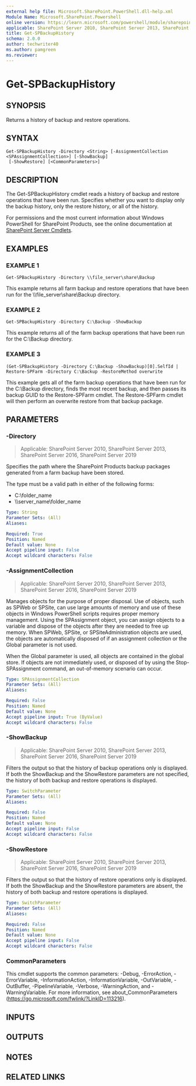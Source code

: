```yaml
---
external help file: Microsoft.SharePoint.PowerShell.dll-help.xml
Module Name: Microsoft.SharePoint.Powershell
online version: https://learn.microsoft.com/powershell/module/sharepoint-server/get-spbackuphistory
applicable: SharePoint Server 2010, SharePoint Server 2013, SharePoint Server 2016, SharePoint Server 2019
title: Get-SPBackupHistory
schema: 2.0.0
author: techwriter40
ms.author: pamgreen
ms.reviewer:
---
```


# Get-SPBackupHistory

## SYNOPSIS

Returns a history of backup and restore operations.


## SYNTAX

```
Get-SPBackupHistory -Directory <String> [-AssignmentCollection <SPAssignmentCollection>] [-ShowBackup]
 [-ShowRestore] [<CommonParameters>]
```

## DESCRIPTION
The Get-SPBackupHistory cmdlet reads a history of backup and restore operations that have been run.
Specifies whether you want to display only the backup history, only the restore history, or all of the history.

For permissions and the most current information about Windows PowerShell for SharePoint Products, see the online documentation at [SharePoint Server Cmdlets](https://learn.microsoft.com/powershell/sharepoint/sharepoint-server/sharepoint-server-cmdlets).

## EXAMPLES

### EXAMPLE 1
```
Get-SPBackupHistory -Directory \\file_server\share\Backup
```

This example returns all farm backup and restore operations that have been run for the \\\\file_server\share\Backup directory.

### EXAMPLE 2
```
Get-SPBackupHistory -Directory C:\Backup -ShowBackup
```

This example returns all of the farm backup operations that have been run for the C:\Backup directory.

### EXAMPLE 3
```
(Get-SPBackupHistory -Directory C:\Backup -ShowBackup)[0].SelfId | Restore-SPFarm -Directory C:\Backup -RestoreMethod overwrite
```

This example gets all of the farm backup operations that have been run for the C:\Backup directory, finds the most recent backup, and then passes its backup GUID to the Restore-SPFarm cmdlet.
The Restore-SPFarm cmdlet will then perform an overwrite restore from that backup package.

## PARAMETERS

### -Directory

> Applicable: SharePoint Server 2010, SharePoint Server 2013, SharePoint Server 2016, SharePoint Server 2019

Specifies the path where the SharePoint Products backup packages generated from a farm backup have been stored.

The type must be a valid path in either of the following forms:

- C:\folder_name
- \\\\server_name\folder_name

```yaml
Type: String
Parameter Sets: (All)
Aliases:

Required: True
Position: Named
Default value: None
Accept pipeline input: False
Accept wildcard characters: False
```

### -AssignmentCollection

> Applicable: SharePoint Server 2010, SharePoint Server 2013, SharePoint Server 2016, SharePoint Server 2019

Manages objects for the purpose of proper disposal.
Use of objects, such as SPWeb or SPSite, can use large amounts of memory and use of these objects in Windows PowerShell scripts requires proper memory management.
Using the SPAssignment object, you can assign objects to a variable and dispose of the objects after they are needed to free up memory.
When SPWeb, SPSite, or SPSiteAdministration objects are used, the objects are automatically disposed of if an assignment collection or the Global parameter is not used.

When the Global parameter is used, all objects are contained in the global store.
If objects are not immediately used, or disposed of by using the Stop-SPAssignment command, an out-of-memory scenario can occur.

```yaml
Type: SPAssignmentCollection
Parameter Sets: (All)
Aliases:

Required: False
Position: Named
Default value: None
Accept pipeline input: True (ByValue)
Accept wildcard characters: False
```

### -ShowBackup

> Applicable: SharePoint Server 2010, SharePoint Server 2013, SharePoint Server 2016, SharePoint Server 2019

Filters the output so that the history of backup operations only is displayed.
If both the ShowBackup and the ShowRestore parameters are not specified, the history of both backup and restore operations is displayed.

```yaml
Type: SwitchParameter
Parameter Sets: (All)
Aliases:

Required: False
Position: Named
Default value: None
Accept pipeline input: False
Accept wildcard characters: False
```

### -ShowRestore

> Applicable: SharePoint Server 2010, SharePoint Server 2013, SharePoint Server 2016, SharePoint Server 2019

Filters the output so that the history of restore operations only is displayed.
If both the ShowBackup and the ShowRestore parameters are absent, the history of both backup and restore operations is displayed.

```yaml
Type: SwitchParameter
Parameter Sets: (All)
Aliases:

Required: False
Position: Named
Default value: None
Accept pipeline input: False
Accept wildcard characters: False
```

### CommonParameters
This cmdlet supports the common parameters: -Debug, -ErrorAction, -ErrorVariable, -InformationAction, -InformationVariable, -OutVariable, -OutBuffer, -PipelineVariable, -Verbose, -WarningAction, and -WarningVariable. For more information, see about_CommonParameters (https://go.microsoft.com/fwlink/?LinkID=113216).

## INPUTS

## OUTPUTS

## NOTES

## RELATED LINKS
